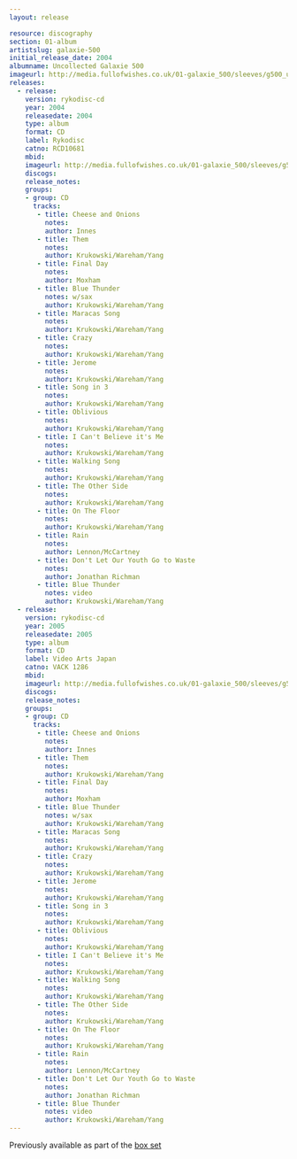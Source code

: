 ```yaml
---
layout: release

resource: discography
section: 01-album
artistslug: galaxie-500
initial_release_date: 2004
albumname: Uncollected Galaxie 500
imageurl: http://media.fullofwishes.co.uk/01-galaxie_500/sleeves/g500_uncollected.jpg
releases:
  - release: 
    version: rykodisc-cd
    year: 2004
    releasedate: 2004
    type: album
    format: CD
    label: Rykodisc
    catno: RCD10681
    mbid: 
    imageurl: http://media.fullofwishes.co.uk/01-galaxie_500/sleeves/g500_uncollected.jpg
    discogs: 
    release_notes:
    groups:
    - group: CD
      tracks:
       - title: Cheese and Onions
         notes: 
         author: Innes
       - title: Them
         notes: 
         author: Krukowski/Wareham/Yang
       - title: Final Day
         notes: 
         author: Moxham
       - title: Blue Thunder
         notes: w/sax
         author: Krukowski/Wareham/Yang
       - title: Maracas Song
         notes: 
         author: Krukowski/Wareham/Yang
       - title: Crazy
         notes: 
         author: Krukowski/Wareham/Yang
       - title: Jerome
         notes: 
         author: Krukowski/Wareham/Yang
       - title: Song in 3
         notes: 
         author: Krukowski/Wareham/Yang
       - title: Oblivious
         notes: 
         author: Krukowski/Wareham/Yang
       - title: I Can't Believe it's Me
         notes: 
         author: Krukowski/Wareham/Yang
       - title: Walking Song
         notes: 
         author: Krukowski/Wareham/Yang
       - title: The Other Side
         notes: 
         author: Krukowski/Wareham/Yang
       - title: On The Floor
         notes: 
         author: Krukowski/Wareham/Yang
       - title: Rain
         notes: 
         author: Lennon/McCartney
       - title: Don't Let Our Youth Go to Waste
         notes: 
         author: Jonathan Richman
       - title: Blue Thunder
         notes: video
         author: Krukowski/Wareham/Yang
  - release: 
    version: rykodisc-cd
    year: 2005
    releasedate: 2005
    type: album
    format: CD
    label: Video Arts Japan
    catno: VACK 1286
    mbid: 
    imageurl: http://media.fullofwishes.co.uk/01-galaxie_500/sleeves/g500_uncollected.jpg
    discogs: 
    release_notes:
    groups:
    - group: CD
      tracks:
       - title: Cheese and Onions
         notes: 
         author: Innes
       - title: Them
         notes: 
         author: Krukowski/Wareham/Yang
       - title: Final Day
         notes: 
         author: Moxham
       - title: Blue Thunder
         notes: w/sax
         author: Krukowski/Wareham/Yang
       - title: Maracas Song
         notes: 
         author: Krukowski/Wareham/Yang
       - title: Crazy
         notes: 
         author: Krukowski/Wareham/Yang
       - title: Jerome
         notes: 
         author: Krukowski/Wareham/Yang
       - title: Song in 3
         notes: 
         author: Krukowski/Wareham/Yang
       - title: Oblivious
         notes: 
         author: Krukowski/Wareham/Yang
       - title: I Can't Believe it's Me
         notes: 
         author: Krukowski/Wareham/Yang
       - title: Walking Song
         notes: 
         author: Krukowski/Wareham/Yang
       - title: The Other Side
         notes: 
         author: Krukowski/Wareham/Yang
       - title: On The Floor
         notes: 
         author: Krukowski/Wareham/Yang
       - title: Rain
         notes: 
         author: Lennon/McCartney
       - title: Don't Let Our Youth Go to Waste
         notes: 
         author: Jonathan Richman
       - title: Blue Thunder
         notes: video
         author: Krukowski/Wareham/Yang
---
```

Previously available as part of the [box set](/galaxie-500/releases/galaxie-500-galaxie-500.html)